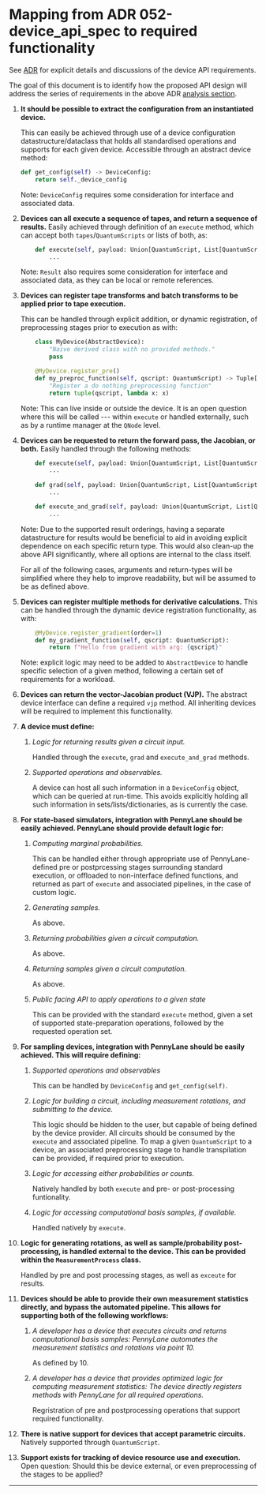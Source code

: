 # Mapping from ADR 052-device_api_spec to required functionality

See [ADR](https://github.com/PennyLaneAI/adrs/blob/master/documents/052-device_api_spec.md) for explicit details and discussions of the device API requirements.

The goal of this document is to identify how the proposed API design will address the series of requirements in the above ADR [analysis section](https://github.com/PennyLaneAI/adrs/blob/master/documents/052-device_api_spec.md#analysis).

1. **It should be possible to extract the configuration from an instantiated device.**
    
    This can easily be achieved through use of a device configuration datastructure/dataclass that holds all standardised operations and supports for each given device. Accessible through an abstract device method:

    ```python
    def get_config(self) -> DeviceConfig:
        return self._device_config
    ```
    Note: `DeviceConfig` requires some consideration for interface and associated data.

2. **Devices can all execute a sequence of tapes, and return a sequence of results.**
    Easily achieved through definition of an `execute` method, which can accept both `tapes`/`QuantumScripts` or lists of both, as:

    ```python
        def execute(self, payload: Union[QuantumScript, List[QuantumScript]]) -> Result:
            ...
    ```
    Note: `Result` also requires some consideration for interface and associated data, as they can be local or remote references.

3. **Devices can register tape transforms and batch transforms to be applied prior to tape execution.**

    This can be handled through explicit addition, or dynamic registration, of preprocessing stages prior to execution as with:

    ```python
        class MyDevice(AbstractDevice):
            "Naive derived class with no provided methods."
            pass

        @MyDevice.register_pre()
        def my_preproc_function(self, qscript: QuantumScript) -> Tuple[Union[QuantumScript, List[QuantumScript]], Callable]:
            "Register a do nothing preprocessing function"
            return tuple(qscript, lambda x: x)
    ```
    Note: This can live inside or outside the device. It is an open question where this will be called --- within `execute` or handled externally, such as by a runtime manager at the `QNode` level.

4. **Devices can be requested to return the forward pass, the Jacobian, or both.**
    Easily handled through the following methods:
    ```python
        def execute(self, payload: Union[QuantumScript, List[QuantumScript]]) -> Union[Result, List[Result]]:
            ...
        
        def grad(self, payload: Union[QuantumScript, List[QuantumScript]], order: int = 1) -> Union[List[Result], List[List[Result]]]:
            ...

        def execute_and_grad(self, payload: Union[QuantumScript, List[QuantumScript]], order: int = 1) -> Union[Tuple[Result, List[Result]], Tuple[List[Result], List[List[Result]]]]:
            ...
    ```
    Note: Due to the supported result orderings, having a separate datastructure for results would be beneficial to aid in avoiding explicit dependence on each specific return type. This would also clean-up the above API significantly, where all options are internal to the class itself.

    For all of the following cases, arguments and return-types will be simplified where they help to improve readability, but will be assumed to be as defined above.

5. **Devices can register multiple methods for derivative calculations.**
    This can be handled through the dynamic device registration functionality, as with:
    ```python
        @MyDevice.register_gradient(order=1)
        def my_gradient_function(self, qscript: QuantumScript):
            return f"Hello from gradient with arg: {qscript}"
    ```
    Note: explicit logic may need to be added to `AbstractDevice` to handle specific selection of a given method, following a certain set of requirements for a workload.

6. **Devices can return the vector-Jacobian product (VJP).**
    The abstract device interface can define a required `vjp` method. All inheriting devices will be required to implement this functionality.

7. **A device must define:**
    1. *Logic for returning results given a circuit input.*

        Handled through the `execute`, `grad` and `execute_and_grad` methods.

    2. *Supported operations and observables.*

        A device can host all such information in a `DeviceConfig` object, which can be queried at run-time. This avoids explicitly holding all such information in sets/lists/dictionaries, as is currently the case.

8. **For state-based simulators, integration with PennyLane should be easily achieved. PennyLane should provide default logic for:**
    1. *Computing marginal probabilities.*

        This can be handled either through appropriate use of PennyLane-defined pre or postprcessing stages surrounding standard execution, or offloaded to non-interface defined functions, and returned as part of `execute` and associated pipelines, in the case of custom logic.

    2. *Generating samples.*

        As above.

    3. *Returning probabilities given a circuit computation.*

        As above.
    
    4. *Returning samples given a circuit computation.*

        As above.

    5. *Public facing API to apply operations to a given state*

        This can be provided with the standard `execute` method, given a set of supported state-preparation operations, followed by the requested operation set.

9. **For sampling devices, integration with PennyLane should be easily achieved. This will require defining:**
    1. *Supported operations and observables*

        This can be handled by `DeviceConfig` and `get_config(self)`.

    2. *Logic for building a circuit, including measurement rotations, and submitting to the device.*

        This logic should be hidden to the user, but capable of being defined by the device provider. All circuits should be consumed by the `execute` and associated pipeline. To map a given `QuantumScript` to a device, an associated preprocessing stage to handle transpilation can be provided, if required prior to execution.

    3. *Logic for accessing either probabilities or counts.*

        Natively handled by both `execute` and pre- or post-processing funtionality.

    4. *Logic for accessing computational basis samples, if available.*

        Handled natively by `execute`.

10. **Logic for generating rotations, as well as sample/probability post-processing, is handled external to the device. This can be provided within the `MeasurementProcess` class.**

    Handled by pre and post processing stages, as well as `exceute` for results.

11. **Devices should be able to provide their own measurement statistics directly, and bypass the automated pipeline. This allows for supporting both of the following workflows:**
    1. *A developer has a device that executes circuits and returns computational basis samples: PennyLane automates the measurement statistics and rotations via point 10.*

        As defined by 10.
    
    2. *A developer has a device that provides optimized logic for computing measurement statistics: The device directly registers methods with PennyLane for all required operations.*

        Regristration of pre and postprocessing operations that support required functionality.

12. **There is native support for devices that accept parametric circuits.**
    Natively supported through `QuantumScript`.

13. **Support exists for tracking of device resource use and execution.**
    Open question: Should this be device external, or even preprocessing of the stages to be applied?

---
